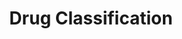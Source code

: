 ---
title: Drug Classification
emoji: 💊
colorFrom: yellow
colorTo: red
sdk: gradio
sdk_version: 5.24.0
app_file: drug_app.py
pinned: false
license: apache-2.0
---